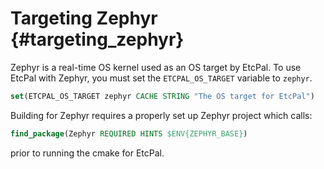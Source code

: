 # Targeting Zephyr                                                              {#targeting_zephyr}

Zephyr is a real-time OS kernel used as an OS target by EtcPal. To use EtcPal with Zephyr,
you must set the `ETCPAL_OS_TARGET` variable to `zephyr`.

```cmake
set(ETCPAL_OS_TARGET zephyr CACHE STRING "The OS target for EtcPal")
```

Building for Zephyr requires a properly set up Zephyr project which calls:

```cmake
find_package(Zephyr REQUIRED HINTS $ENV{ZEPHYR_BASE})
```

prior to running the cmake for EtcPal.